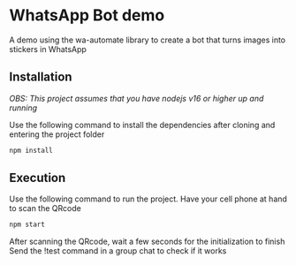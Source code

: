 # WhatsApp Bot demo

A demo using the wa-automate library to create a bot that turns images into stickers in WhatsApp

## Installation
_OBS: This project assumes that you have nodejs v16 or higher up and running_

Use the following command to install the dependencies after cloning and entering the project folder

```sh
npm install
```

## Execution
Use the following command to run the project. Have your cell phone at hand to scan the QRcode

```sh
npm start
```

After scanning the QRcode, wait a few seconds for the initialization to finish <br/>
Send the !test command in a group chat to check if it works

